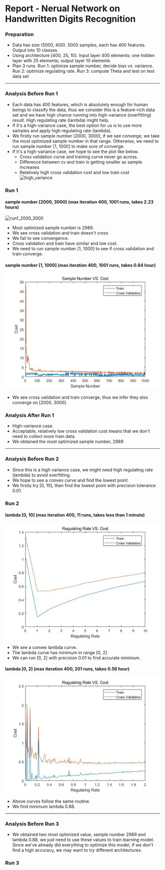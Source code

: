 # Report - Nerual Network on Handwritten Digits Recognition

### Preparation
- Data has size (5000, 400). 5000 samples, each has 400 features. Output into 10 classes.
- Using architecture [400, 25, 10]. Input layer 400 elements; one hidden layer with 25 elements; output layer 10 elements
- Plan 3 runs. Run 1: optimize sample number, decide bias vs. variance. Run 2: optimize regulating rate. Run 3: compute Theta and test on test data set

---

### Analysis Before Run 1
- Each data has 400 features, which is absolutely enough for human beings to classify the data, thus we consider this is a feature-rich data set and we have high chance running into high-variance (overfitting) result. High regulating rate (lambda) might help.
- If it's a high-variance case, the best option for us is to use more samples and apply high regulating rate (lambda).
- We firstly run sample number [2000, 3000], if we see converge, we take the most optimized sample number in that range. Otherwise, we need to run sample number [1, 1000] to make sure of converge.
- If it's a high-variance case, we hope to see the plot like below. 
	- Cross validation curve and training curve never go across. 
	- Difference between cv and train is getting smaller as sample increases
	- Relatively high cross validation cost and low train cost  	![high_variance](https://github.com/TrentaIcedCoffee/algo-ml/blob/master/readme_resource/high_variance.png)

### Run 1 
#### sample number [2000, 3000] (max iteration 400, 1001 runs, takes 2.23 hours)
![run1_2000_3000](https://github.com/TrentaIcedCoffee/algo-ml/blob/master/readme_resource/run1_2000_3000.jpg) 
- Most optimized sample number is 2989.
- We see cross validation and train doesn't cross
- We fail to see convergence.
- Cross validation and train have similar and low cost.
- We need to run sample number [1, 1000] to see if cross validation and train converge.  
#### sample number [1, 1000] (max iteration 400, 1001 runs, takes 0.84 hour)  
![run1_1_1000](https://github.com/TrentaIcedCoffee/algo-ml/blob/ali/readme_resource/run1_1_1000.jpg)  
- We see cross validation and train converge, thus we infer they also converge on [2000, 3000].

### Analysis After Run 1
- High-variance case.
- Acceptable, relatively low cross validation cost means that we don't need to collect more train data.
- We obtained the most optimized sample number, 2989  

---

### Analysis Before Run 2
- Since this is a high variance case, we might need high regulating rate (lambda) to avoid overfitting.
- We hope to see a convex curve and find the lowest point.
- We firstly try [0, 10], then find the lowest point with precision tolerance 0.01.

### Run 2
#### lambda [0, 10] (max iteration 400, 11 runs, takes less than 1 minute)
![run2_0_10](https://github.com/TrentaIcedCoffee/algo-ml/blob/master/readme_resource/run2_0_10.jpg)  
- We see a convex lambda curve.
- The lambda curve has minimum in range [0, 2].
- We can run [0, 2] with precision 0.01 to find accurate minimum.  
#### lambda [0, 2] (max iteration 400, 201 runs, takes 0.56 hour)
![run2_0_2](https://github.com/TrentaIcedCoffee/algo-ml/blob/master/readme_resource/run2_0_2.jpg)
- Above curves follow the same routine.
- We find minimum lambda 0.88.

---
### Analysis Before Run 3
- We obtained two most optimized value, sample number 2989 and lambda 0.88, we just need to use these values to train learning model. Since we've already did everything to optimize this model, if we don't find a high accuracy, we may want to try different architectures.

### Run 3


